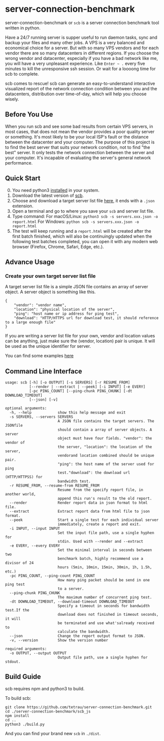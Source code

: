 # server-connection-benchmark
server-connection-benchmark or `scb` is a server connection benchmark tool
written in python.

Have a 24/7 running server is supper useful to run daemon tasks, sync and backup
your files and many other jobs. A VPS is a very balanced and economical choice
for a server. But with so many VPS vendors and for each vendor there are so many
datacenters in different regions. If you choose the wrong vendor and datacenter,
especially if you have a bad network like me, you will have a very unpleasant
experience. Like `Enter ~ .` every five minutes to kill the unresponsive ssh
session. Or wait for a loooong time for scb to complete.

scb comes to rescue! scb can generate an easy-to-understand interactive
visualized report of the network connection condition between you and the
datacenters, distribution over time-of-day, which will help you choose wisely.

## Before You Use
When you run scb and see some bad results from certain VPS servers, in most
cases, that does not mean the vendor provides a poor quality server or
something. It's most likely to be your local ISP's fault or the distance between
the datacenter and your computer. The purpose of this project is to find the
best server that suits your network condition, not to find "the best" server. It
only tests the network connection between the server and your computer. It's
incapable of evaluating the server's general network performance.

## Quick Start
0. You need python3 [installed](https://www.python.org/downloads/) in your
system.
1. Download the latest version of [scb](https://github.com/tetrau/server-connection-benchmark/releases/latest/download/scb).
2. Choose and download a target server list file
[here](https://github.com/tetrau/server-connection-benchmark/tree/master/servers), 
it ends with a `.json` extension.
3. Open a terminal and go to where you save your `scb` and server list file.
4. Type command: 
For macOS/Linux:
`python3 scb -s servers.xxx.json -o report.html` 
For Windows:
 `python scb -s servers.xxx.json -o report.html`
5. The test will keep running and a `report.html` will be created after the
first batch finished, which will also be continuingly updated when the following
test batches completed, you can open it with any modern web browser (Firefox,
Chrome, Safari, Edge, etc.).

## Advance Usage
### Create your own target server list file
A target server list file is a simple JSON file contains an array of server
object. A server object is something like this.
```JOSN
{
    "vendor": "vendor name",
    "location": "physical location of the server",
    "ping": "host name or ip address for ping test",
    "download": "HTTP/HTTPS url for download test, it should reference to a large enough file"
}
```
If you are writing a server list file for your own, vendor and location values
can be anything, just make sure the (vendor, location) pair is unique. It will
be used as the unique identifier for server.

You can find some examples [here](https://github.com/tetrau/server-connection-benchmark/tree/master/servers)

## Command Line Interface
```
usage: scb [-h] [-o OUTPUT] [-s SERVERS] [-r RESUME_FROM]
           [--render | --extract | --peek] [-i INPUT] [-e EVERY]
           [-pc PING_COUNT] [--ping-chunk PING_CHUNK] [-dt DOWNLOAD_TIMEOUT]
           [--json] [-v]

optional arguments:
  -h, --help            show this help message and exit
  -s SERVERS, --servers SERVERS
                        A JSON file contains the target servers. The JSONfile
                        should contain a array of server objects. A server
                        object must have four fields. "vendor": the vendor of
                        the server, "location": the location of the server,
                        vendorand location combined should be unique pair.
                        "ping": the host name of the server used for ping
                        test."download": the download url (HTTP/HTTPSS) for
                        bandwidth test.
  -r RESUME_FROM, --resume-from RESUME_FROM
                        Resume from the specify report file, in another world,
                        append this run's result to the old report.
  --render              Render report data in json format to html file.
  --extract             Extract report data from html file to json format.
  --peek                Start a single test for each individual server
                        immediately, create a report and exit.
  -i INPUT, --input INPUT
                        Set the input file path, use a single hyphen for
                        stdin. Used with --render and --extract
  -e EVERY, --every EVERY
                        Set the minimal interval in seconds between two
                        benchmark batch, highly recommend use a divisor of 24
                        hours (5min, 10min, 15min, 30min, 1h, 1.5h, etc.)
  -pc PING_COUNT, --ping-count PING_COUNT
                        How many ping packet should be send in one ping test
                        to a server.
  --ping-chunk PING_CHUNK
                        The maximum number of concurrent ping test.
  -dt DOWNLOAD_TIMEOUT, --download-timeout DOWNLOAD_TIMEOUT
                        Specify a timeout in seconds for bandwidth test.If the
                        download does not finished in timeout seconds, it will
                        be terminated and use what'salready received to
                        calculate the bandwidth.
  --json                Change the report output format to JSON.
  -v, --version         Show the version number

required arguments:
  -o OUTPUT, --output OUTPUT
                        Output file path, use a single hyphen for stdout.
```

## Build Guide
scb requires npm and python3 to build.

To build scb:
```
git clone https://github.com/tetrau/server-connection-benchmark.git
cd ./server-connection-benchmark/scb_js
npm install
cd ..
python3 ./build.py
```

And you can find your brand new `scb` in `./dist`.